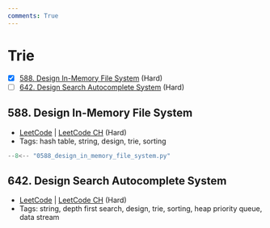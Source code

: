 ```yaml
---
comments: True
---
```


# Trie

- [x] [588. Design In-Memory File System](https://leetcode.cn/problems/design-in-memory-file-system/) (Hard)
- [ ] [642. Design Search Autocomplete System](https://leetcode.cn/problems/design-search-autocomplete-system/) (Hard)

## 588. Design In-Memory File System

-   [LeetCode](https://leetcode.com/problems/design-in-memory-file-system/) | [LeetCode CH](https://leetcode.cn/problems/design-in-memory-file-system/) (Hard)
-   Tags: hash table, string, design, trie, sorting

```python title="588. Design In-Memory File System"
--8<-- "0588_design_in_memory_file_system.py"
```

## 642. Design Search Autocomplete System

-   [LeetCode](https://leetcode.com/problems/design-search-autocomplete-system/) | [LeetCode CH](https://leetcode.cn/problems/design-search-autocomplete-system/) (Hard)
-   Tags: string, depth first search, design, trie, sorting, heap priority queue, data stream
